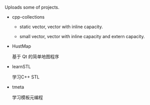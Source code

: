 
Uploads some of projects.

- cpp-collections

    - static vector, vector with inline capacity. 

    - small vector, vector with inline capacity and extern capacity.

- HustMap

    基于 Qt 的简单地图程序

- learnSTL 

    学习C++ STL

- tmeta

    学习模板元编程
